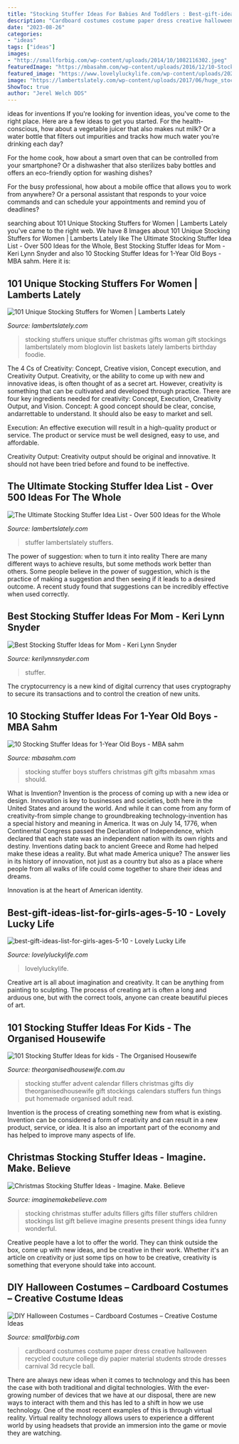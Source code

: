 ```yaml
---
title: "Stocking Stuffer Ideas For Babies And Toddlers : Best-gift-ideas-list-for-girls-ages-5-10"
description: "Cardboard costumes costume paper dress creative halloween recycled couture college diy papier material students strode dresses carnival 3d recycle ball"
date: "2023-08-26"
categories:
- "ideas"
tags: ["ideas"]
images:
- "http://smallforbig.com/wp-content/uploads/2014/10/1082116302.jpeg"
featuredImage: "https://mbasahm.com/wp-content/uploads/2016/12/10-Stocking-Stuffer-Ideas-for-1-Year-Old-Boys-Pin.jpg"
featured_image: "https://www.lovelyluckylife.com/wp-content/uploads/2020/10/best-gift-ideas-list-for-girls-ages-5-10.jpg"
image: "https://lambertslately.com/wp-content/uploads/2017/06/huge_stocking_stuffer_idea_list.png"
ShowToc: true
author: "Jerel Welch DDS"
---
```



ideas for inventions
If you're looking for invention ideas, you've come to the right place. Here are a few ideas to get you started.
For the health-conscious, how about a vegetable juicer that also makes nut milk? Or a water bottle that filters out impurities and tracks how much water you're drinking each day?

For the home cook, how about a smart oven that can be controlled from your smartphone? Or a dishwasher that also sterilizes baby bottles and offers an eco-friendly option for washing dishes?

For the busy professional, how about a mobile office that allows you to work from anywhere? Or a personal assistant that responds to your voice commands and can schedule your appointments and remind you of deadlines?

	

		
searching about 101 Unique Stocking Stuffers for Women | Lamberts Lately you've came to the right web. We have 8 Images about 101 Unique Stocking Stuffers for Women | Lamberts Lately like The Ultimate Stocking Stuffer Idea List - Over 500 Ideas for the Whole, Best Stocking Stuffer Ideas for Mom - Keri Lynn Snyder and also 10 Stocking Stuffer Ideas for 1-Year Old Boys - MBA sahm. Here it is:
		
    
## 101 Unique Stocking Stuffers For Women | Lamberts Lately

<img loading=lazy src="https://4.bp.blogspot.com/-fQXta2hQlSg/VGaIXyG-YHI/AAAAAAAAOHQ/ZVtaupUHtvg/s1600/ss_foodie.png" onerror="this.onerror=null;this.src='https://tse3.mm.bing.net/th?id=OIP.bIuPlW5RDQ4fSpNcyvg7JAHaLH&amp;pid=15.1';" alt="101 Unique Stocking Stuffers for Women | Lamberts Lately">

_Source: lambertslately.com_

>stocking stuffers unique stuffer christmas gifts woman gift stockings lambertslately mom bloglovin list baskets lately lamberts birthday foodie. 

	

The 4 Cs of Creativity: Concept, Creative vision, Concept execution, and Creativity Output.
Creativity, or the ability to come up with new and innovative ideas, is often thought of as a secret art. However, creativity is something that can be cultivated and developed through practice. There are four key ingredients needed for creativity: Concept, Execution, Creativity Output, and Vision.
Concept: A good concept should be clear, concise, andarrettable to understand. It should also be easy to market and sell.

Execution: An effective execution will result in a high-quality product or service. The product or service must be well designed, easy to use, and affordable.

Creativity Output: Creativity output should be original and innovative. It should not have been tried before and found to be ineffective.

    
## The Ultimate Stocking Stuffer Idea List - Over 500 Ideas For The Whole

<img loading=lazy src="https://lambertslately.com/wp-content/uploads/2017/06/huge_stocking_stuffer_idea_list.png" onerror="this.onerror=null;this.src='https://tse2.mm.bing.net/th?id=OIP.n5d3p1qYrBRwpT2Dmn1WogHaLe&amp;pid=15.1';" alt="The Ultimate Stocking Stuffer Idea List - Over 500 Ideas for the Whole">

_Source: lambertslately.com_

>stuffer lambertslately stuffers. 

	

The power of suggestion: when to turn it into reality
There are many different ways to achieve results, but some methods work better than others. Some people believe in the power of suggestion, which is the practice of making a suggestion and then seeing if it leads to a desired outcome. A recent study found that suggestions can be incredibly effective when used correctly.

    
## Best Stocking Stuffer Ideas For Mom - Keri Lynn Snyder

<img loading=lazy src="https://kerilynnsnyder.com/wp-content/uploads/2020/12/Stocking-Stuffer-Mom-1-min.jpg" onerror="this.onerror=null;this.src='https://tse4.mm.bing.net/th?id=OIP._auR8xRywku-IVc-VGHh1QHaLH&amp;pid=15.1';" alt="Best Stocking Stuffer Ideas for Mom - Keri Lynn Snyder">

_Source: kerilynnsnyder.com_

>stuffer. 

	

The cryptocurrency is a new kind of digital currency that uses cryptography to secure its transactions and to control the creation of new units.

    
## 10 Stocking Stuffer Ideas For 1-Year Old Boys - MBA Sahm

<img loading=lazy src="https://mbasahm.com/wp-content/uploads/2016/12/10-Stocking-Stuffer-Ideas-for-1-Year-Old-Boys-Pin.jpg" onerror="this.onerror=null;this.src='https://tse1.mm.bing.net/th?id=OIP.9WxSshVfLybXMw-WU_TkzgHaND&amp;pid=15.1';" alt="10 Stocking Stuffer Ideas for 1-Year Old Boys - MBA sahm">

_Source: mbasahm.com_

>stocking stuffer boys stuffers christmas gift gifts mbasahm xmas should. 

	

What is Invention?
Invention is the process of coming up with a new idea or design. Innovation is key to businesses and societies, both here in the United States and around the world. And while it can come from any form of creativity-from simple change to groundbreaking technology-invention has a special history and meaning in America.
It was on July 14, 1776, when Continental Congress passed the Declaration of Independence, which declared that each state was an independent nation with its own rights and destiny. Inventions dating back to ancient Greece and Rome had helped make these ideas a reality. But what made America unique? The answer lies in its history of innovation, not just as a country but also as a place where people from all walks of life could come together to share their ideas and dreams.

Innovation is at the heart of American identity.

    
## Best-gift-ideas-list-for-girls-ages-5-10 - Lovely Lucky Life

<img loading=lazy src="https://www.lovelyluckylife.com/wp-content/uploads/2020/10/best-gift-ideas-list-for-girls-ages-5-10.jpg" onerror="this.onerror=null;this.src='https://tse4.mm.bing.net/th?id=OIP.JsTk6HM8sBaV8YwOPoiUIQHaLH&amp;pid=15.1';" alt="best-gift-ideas-list-for-girls-ages-5-10 - Lovely Lucky Life">

_Source: lovelyluckylife.com_

>lovelyluckylife. 

	

Creative art is all about imagination and creativity. It can be anything from painting to sculpting. The process of creating art is often a long and arduous one, but with the correct tools, anyone can create beautiful pieces of art.

    
## 101 Stocking Stuffer Ideas For Kids - The Organised Housewife

<img loading=lazy src="https://theorganisedhousewife.com.au/wp-content/uploads/2015/11/26-47022-post/Advent-Calendar-and-Stocking-Stuffer-Ideas.png" onerror="this.onerror=null;this.src='https://tse1.mm.bing.net/th?id=OIP.tf5j5wJDiBSCLLpfMY12IgHaKe&amp;pid=15.1';" alt="101 Stocking Stuffer Ideas for kids - The Organised Housewife">

_Source: theorganisedhousewife.com.au_

>stocking stuffer advent calendar fillers christmas gifts diy theorganisedhousewife gift stockings calendars stuffers fun things put homemade organised adult read. 

	

Invention is the process of creating something new from what is existing. Invention can be considered a form of creativity and can result in a new product, service, or idea. It is also an important part of the economy and has helped to improve many aspects of life.

    
## Christmas Stocking Stuffer Ideas - Imagine. Make. Believe

<img loading=lazy src="http://imaginemakebelieve.com/wp-content/uploads/2013/12/Stocking-Stuffer-Gift-Ideas.png" onerror="this.onerror=null;this.src='https://tse3.mm.bing.net/th?id=OIP.UXPsLOFZ4YJWTHvfUB9FMQHaKe&amp;pid=15.1';" alt="Christmas Stocking Stuffer Ideas - Imagine. Make. Believe">

_Source: imaginemakebelieve.com_

>stocking christmas stuffer adults fillers gifts filler stuffers children stockings list gift believe imagine presents present things idea funny wonderful. 

	

Creative people have a lot to offer the world. They can think outside the box, come up with new ideas, and be creative in their work. Whether it's an article on creativity or just some tips on how to be creative, creativity is something that everyone should take into account.

    
## DIY Halloween Costumes – Cardboard Costumes – Creative Costume Ideas

<img loading=lazy src="http://smallforbig.com/wp-content/uploads/2014/10/1082116302.jpeg" onerror="this.onerror=null;this.src='https://tse2.mm.bing.net/th?id=OIP.Trm7OSVdsZhGZqlr6IcihAHaJ4&amp;pid=15.1';" alt="DIY Halloween Costumes – Cardboard Costumes – Creative Costume Ideas">

_Source: smallforbig.com_

>cardboard costumes costume paper dress creative halloween recycled couture college diy papier material students strode dresses carnival 3d recycle ball. 

	

There are always new ideas when it comes to technology and this has been the case with both traditional and digital technologies. With the ever-growing number of devices that we have at our disposal, there are new ways to interact with them and this has led to a shift in how we use technology. One of the most recent examples of this is through virtual reality. Virtual reality technology allows users to experience a different world by using headsets that provide an immersion into the game or movie they are watching.


